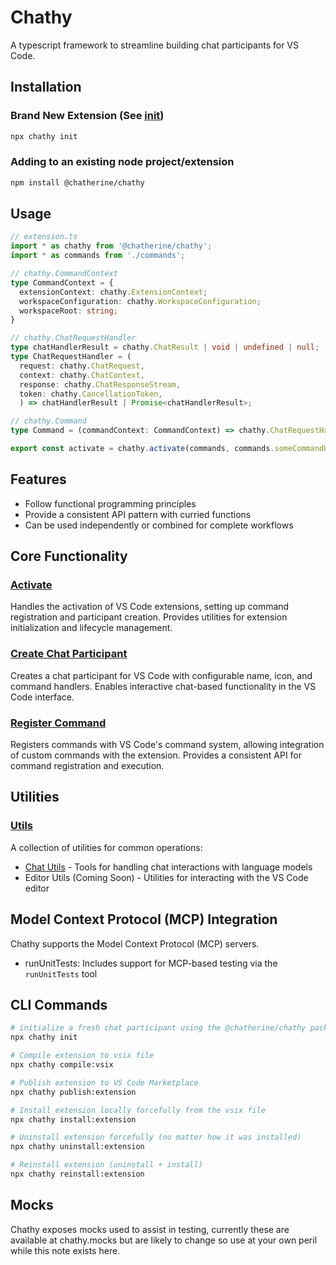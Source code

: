 # Chathy

A typescript framework to streamline building chat participants for VS Code.

## Installation

### Brand New Extension (See [init](/chathy/init/README.md))
  ```bash
  npx chathy init
  ```

### Adding to an existing node project/extension
  ```bash
  npm install @chatherine/chathy
  ```

## Usage

```typescript
// extension.ts
import * as chathy from '@chatherine/chathy';
import * as commands from './commands';

// chathy.CommandContext
type CommandContext = {
  extensionContext: chathy.ExtensionContext;
  workspaceConfiguration: chathy.WorkspaceConfiguration;
  workspaceRoot: string;
}

// chathy.ChatRequestHandler
type chatHandlerResult = chathy.ChatResult | void | undefined | null;
type ChatRequestHandler = (
  request: chathy.ChatRequest,
  context: chathy.ChatContext,
  response: chathy.ChatResponseStream,
  token: chathy.CancellationToken,
  ) => chatHandlerResult | Promise<chatHandlerResult>;

// chathy.Command
type Command = (commandContext: CommandContext) => chathy.ChatRequestHandler;

export const activate = chathy.activate(commands, commands.someCommandUsedForDefault.name);
```

## Features

- Follow functional programming principles
- Provide a consistent API pattern with curried functions
- Can be used independently or combined for complete workflows

## Core Functionality

### [Activate](/chathy/src/activate/README.md)
Handles the activation of VS Code extensions, setting up command registration and participant creation. Provides utilities for extension initialization and lifecycle management.

### [Create Chat Participant](/chathy/src/createChatParticipant/README.md)
Creates a chat participant for VS Code with configurable name, icon, and command handlers. Enables interactive chat-based functionality in the VS Code interface.

### [Register Command](/chathy/src/registerCommand/README.md)
Registers commands with VS Code's command system, allowing integration of custom commands with the extension. Provides a consistent API for command registration and execution.

## Utilities

### [Utils](/chathy/src/utils/README.md)
A collection of utilities for common operations:

- [Chat Utils](/chathy/src/utils/chat/README.md) - Tools for handling chat interactions with language models
- Editor Utils (Coming Soon) - Utilities for interacting with the VS Code editor

## Model Context Protocol (MCP) Integration

Chathy supports the Model Context Protocol (MCP) servers.
- runUnitTests: Includes support for MCP-based testing via the `runUnitTests` tool

## CLI Commands

```bash
# initialize a fresh chat participant using the @chatherine/chathy package
npx chathy init

# Compile extension to vsix file
npx chathy compile:vsix

# Publish extension to VS Code Marketplace
npx chathy publish:extension

# Install extension locally forcefully from the vsix file
npx chathy install:extension

# Uninstall extension forcefully (no matter how it was installed)
npx chathy uninstall:extension

# Reinstall extension (uninstall + install)
npx chathy reinstall:extension
```

## Mocks

Chathy exposes mocks used to assist in testing, currently these are available at chathy.mocks but are likely to change so use at your own peril while this note exists here.
